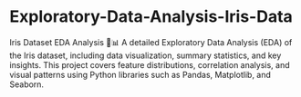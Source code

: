 # Exploratory-Data-Analysis-Iris-Data
Iris Dataset EDA Analysis 🌸📊 A detailed Exploratory Data Analysis (EDA) of the Iris dataset, including data visualization, summary statistics, and key insights. This project covers feature distributions, correlation analysis, and visual patterns using Python libraries such as Pandas, Matplotlib, and Seaborn.
